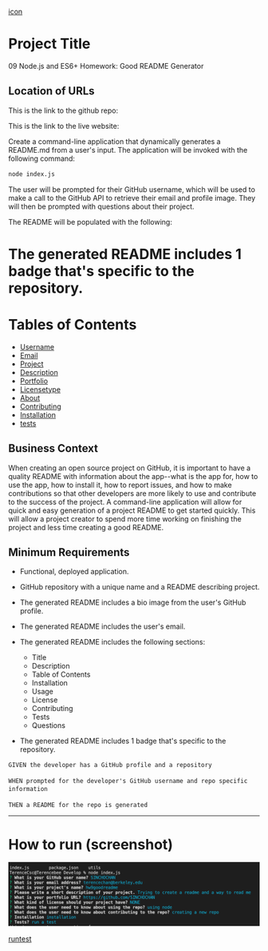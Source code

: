 [icon](./Develop/images/icon.jpeg "icon")

# Project Title
09 Node.js and ES6+ Homework: Good README Generator

## Location of URLs

This is the link to the github repo:


This is the link to the live website:



Create a command-line application that dynamically generates a README.md from a user's input. The application will be invoked with the following command:

```sh
node index.js
```

The user will be prompted for their GitHub username, which will be used to make a call to the GitHub API to retrieve their email and profile image. They will then be prompted with questions about their project.

The README will be populated with the following:

# The generated README includes 1 badge that's specific to the repository.

# Tables of Contents
* [Username](#username)
* [Email](#email)
* [Project](#project)
* [Description](#description)
* [Portfolio](#portfolio)
* [Licensetype](#licensetype)
* [About](#About)
* [Contributing](#contributing)
* [Installation](#installation)
* [tests](#tests)


## Business Context

When creating an open source project on GitHub, it is important to have a quality README with information about the app--what is the app for, how to use the app, how to install it, how to report issues, and how to make contributions so that other developers are more likely to use and contribute to the success of the project. A command-line application will allow for quick and easy generation of a project README to get started quickly. This will allow a project creator to spend more time working on finishing the project and less time creating a good README.

## Minimum Requirements

* Functional, deployed application.

* GitHub repository with a unique name and a README describing project.

* The generated README includes a bio image from the user's GitHub profile.

* The generated README includes the user's email.

* The generated README includes the following sections: 
  * Title
  * Description
  * Table of Contents
  * Installation
  * Usage
  * License
  * Contributing
  * Tests
  * Questions

* The generated README includes 1 badge that's specific to the repository.

```
GIVEN the developer has a GitHub profile and a repository

WHEN prompted for the developer's GitHub username and repo specific information

THEN a README for the repo is generated
```
- - -

# How to run (screenshot)

![runtest](./Develop/images/runtest.png "Screenshot of run the test")

[runtest](./Develop/images/testresult.png "Screenshot of test result")
